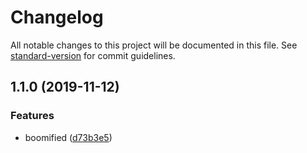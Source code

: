# Changelog

All notable changes to this project will be documented in this file. See [standard-version](https://github.com/conventional-changelog/standard-version) for commit guidelines.

## 1.1.0 (2019-11-12)


### Features

* boomified ([d73b3e5](https://github.com/gospime/koa-boom/commit/d73b3e57b2d354d18468885b0d05dc265b82ce03))
